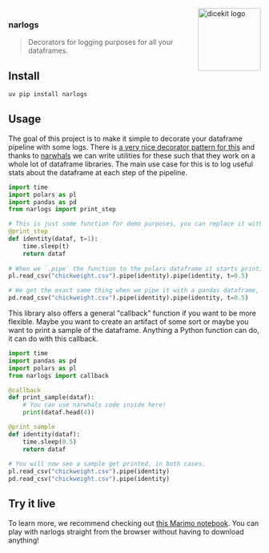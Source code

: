 <img src="imgs/logs.png" alt="dicekit logo" width="125" align="right"/>

### narlogs

> Decorators for logging purposes for all your dataframes.

## Install

```bash
uv pip install narlogs
```

## Usage

The goal of this project is to make it simple to decorate your dataframe pipeline with some logs. There is [a very nice decorator pattern for this](https://calmcode.io/course/pandas-pipe/logs) and thanks to [narwhals](https://github.com/narwhals-dev/narwhals) we can write utilities for these such that they work on a whole lot of dataframe libraries. The main use case for this is to log useful stats about the dataframe at each step of the pipeline.

```python
import time
import polars as pl
import pandas as pd
from narlogs import print_step

# This is just some function for demo purposes, you can replace it with any function
@print_step
def identity(dataf, t=1):
    time.sleep(t)
    return dataf
    
# When we `.pipe` the function to the polars dataframe it starts printing
pl.read_csv("chickweight.csv").pipe(identity).pipe(identity, t=0.5)

# We get the exact same thing when we pipe it with a pandas dataframe, thanks to narwhals!
pd.read_csv("chickweight.csv").pipe(identity).pipe(identity, t=0.5)
```

This library also offers a general "callback" function if you want to be more flexible. Maybe you want to create an artifact of some sort or maybe you want to print a sample of the dataframe. Anything a Python function can do, it can do with this callback.

```python
import time
import pandas as pd
import polars as pl
from narlogs import callback

@callback
def print_sample(dataf):
    # You can use narwhals code inside here!
    print(dataf.head(4))

@print_sample
def identity(dataf):
    time.sleep(0.5)
    return dataf
    
# You will now see a sample get printed, in both cases.
pl.read_csv("chickweight.csv").pipe(identity)
pd.read_csv("chickweight.csv").pipe(identity)
```

## Try it live

To learn more, we recommend checking out [this Marimo notebook](https://koaning.github.io/narlogs/). You can play with narlogs straight from the browser without having to download anything!
